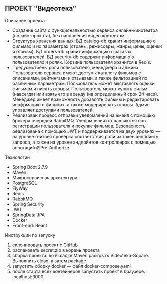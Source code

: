 ПРОЕКТ "Видеотека"
- 
Описание проекта.
  - Создание сайта с функциональностью сервиса онлайн-кинотеатра (онлайн-проката), без наполнения видео контентом. 
  - Структура хранения данных: БД catalog-db хранит информацию о фильмах и их параметрах (страны, режиссеры, жанры, цены, оценки и отзывы). БД orders-db хранит информацию о заказах пользователей. БД security-db содержит информацию о пользователях и ролях. Корзина пользователя хранится в Redis.
  - Предусмотрены роли пользователя, менеджера и админа. Пользователи сервиса имеют доступ к каталогу фильмов с описаниями, рейтингами и отзывами, а также фильтрацией по различным параметрам. Пользователь может выставлять оценки фильмам и писать отзывы. Пользователь может купить фильм (навсегда) или взять его в аренду (на определенный срок 24 часа). Менеджер имеет возможность добавлять фильмы и редактировать инофрмацию о фильмах, а также модерировать отзывы. Админ управляет доступами пользователей.
  - Реализован процесс отправки уведомлений на емэйл с помощью брокера очередей RabbitMQ. Уведомления отправляются при регистрации пользователя и покупке фильмов. Безопасность реализована с помощью JWT и поддерживается на двух уровнях — на уровне гейтвея проверка соответствия роли из токен эндпойнту запроса, а также на уровне эндпойнтов контроллеров с помощью аннотаций @Pre-Authorize 


Технологии 
- Spring Boot 2.7.9
- Maven 
- Микросервисная архитектура
- PostgreSQL
- FlyWay
- Redis
- RabbitMQ
- Spring Security
- JWT
- SpringData JPA
- Docker 
- Front-end: React

Инструкции по запуску 
1) склонировать проект с GitHub
2) распаковать secret.zip в корень проекта
3) сборка проекта: во вкладке Maven раскрыть Videoteka-Square. Выполнить clean, а затем package
4) запустить сборку docker — файл docker-compose.yaml
5) после старта всех контейнеров запустить проект в браузере: localhost:3000

